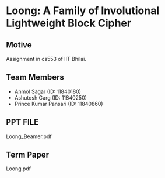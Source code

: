# Loong: A Family of Involutional Lightweight Block Cipher

## Motive
Assignment in cs553 of IIT Bhilai.

## Team Members
- Anmol Sagar (ID: 11840180)
- Ashutosh Garg (ID: 11840250)
- Prince Kumar Pansari (ID: 11840860)

## PPT FILE
Loong_Beamer.pdf

## Term Paper
Loong.pdf